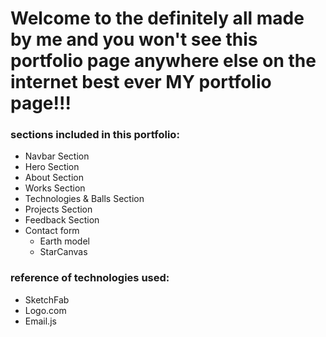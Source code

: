 # Welcome to the definitely all made by me and you won't see this portfolio page anywhere else on the internet best ever MY portfolio page!!!

### sections included in this portfolio: 

- Navbar Section
- Hero Section 
- About Section 
- Works Section 
- Technologies & Balls Section 
- Projects Section 
- Feedback Section 
- Contact form 
    - Earth model 
    - StarCanvas 

### reference of technologies used:

- SketchFab
- Logo.com
- Email.js